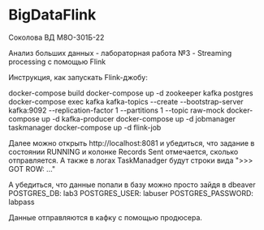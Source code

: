 # BigDataFlink

Соколова ВД М8О-301Б-22

Анализ больших данных - лабораторная работа №3 - Streaming processing с помощью Flink

Инструкция, как запускать Flink-джобу:

docker-compose build
docker-compose up -d zookeeper kafka postgres
docker-compose exec kafka kafka-topics --create --bootstrap-server kafka:9092 --replication-factor 1 --partitions 1 --topic raw-mock
docker-compose up -d kafka-producer
docker-compose up -d jobmanager taskmanager
docker-compose up -d flink-job

Далее можно открыть http://localhost:8081 и убедиться, что задание в состоянии RUNNING и колонке Records Sent отмечается, сколько отправляется. А также в логах TaskManadger будут строки вида ">>> GOT ROW: …"

А убедиться, что данные попали в базу можно просто зайдя в dbeaver 
      POSTGRES_DB: lab3
      POSTGRES_USER: labuser
      POSTGRES_PASSWORD: labpass

Данные отправляются в кафку с помощью продюсера.